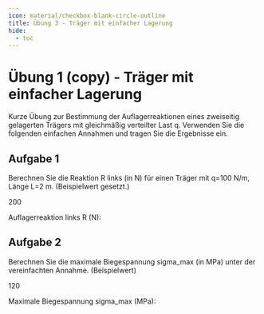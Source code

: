 ```yaml
---
icon: material/checkbox-blank-circle-outline
title: Übung 3 - Träger mit einfacher Lagerung
hide:
  - toc
---
```


# Übung 1 (copy) - Träger mit einfacher Lagerung

Kurze Übung zur Bestimmung der Auflagerreaktionen eines zweiseitig gelagerten Trägers mit gleichmäßig verteilter Last q. Verwenden Sie die folgenden einfachen Annahmen und tragen Sie die Ergebnisse ein.

## Aufgabe 1

Berechnen Sie die Reaktion R links (in N) für einen Träger mit q=100 N/m, Länge L=2 m. (Beispielwert gesetzt.)

200
<div class="numeric-question" data-answer="200" data-tolerance="5" data-points="5" data-attempts="5"  data-hints="Summe der vertikalen Kräfte muss Null sein|Symmetrie nutzen">
  <p>Auflagerreaktion links R (N):</p>
</div>

## Aufgabe 2

Berechnen Sie die maximale Biegespannung sigma_max (in MPa) unter der vereinfachten Annahme. (Beispielwert)

120
<div class="numeric-question" data-answer="120" data-tolerance="5" data-points="5" data-attempts="5"  data-hints="E-Modul wird nicht benötigt für dieses vereinfachte Beispiel|Nutze bekannte Formeln für Biegung">
  <p>Maximale Biegespannung sigma_max (MPa):</p>
</div>


